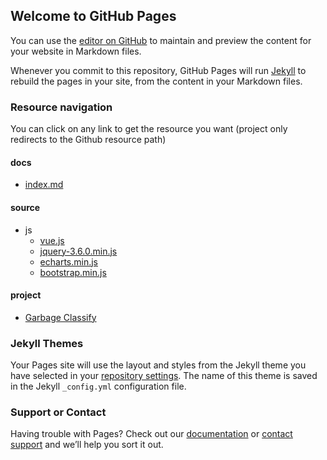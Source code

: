## Welcome to GitHub Pages

You can use the [editor on GitHub](https://github.com/2907555270/dev_source/edit/dev_source/README.md) to maintain and preview the content for your website in Markdown files.

Whenever you commit to this repository, GitHub Pages will run [Jekyll](https://jekyllrb.com/) to rebuild the pages in your site, from the content in your Markdown files.

### Resource navigation

You can click on any link to get the resource you want (project only redirects to the Github resource path)

#### docs
-  [index.md](https://2907555270.github.io/dev_source/docs/index.md) 

#### source
- js
  - [vue.js](https://2907555270.github.io/dev_source/source/js/vue.js)  
  - [jquery-3.6.0.min.js](https://2907555270.github.io/dev_source/source/js/jquery-3.6.0.min.js)
  - [echarts.min.js](https://2907555270.github.io/dev_source/source/js/jquery-3.6.0.min.js)
  - [bootstrap.min.js](https://2907555270.github.io/dev_source/source/js/bootstrap.min.js.js)

#### project
- [Garbage Classify](https://github.com/2907555270/dev_source/tree/main/project/Garbage%20Classify)


### Jekyll Themes

Your Pages site will use the layout and styles from the Jekyll theme you have selected in your [repository settings](https://github.com/2907555270/dev_source/settings/pages). The name of this theme is saved in the Jekyll `_config.yml` configuration file.

### Support or Contact

Having trouble with Pages? Check out our [documentation](https://docs.github.com/categories/github-pages-basics/) or [contact support](https://support.github.com/contact) and we’ll help you sort it out.
